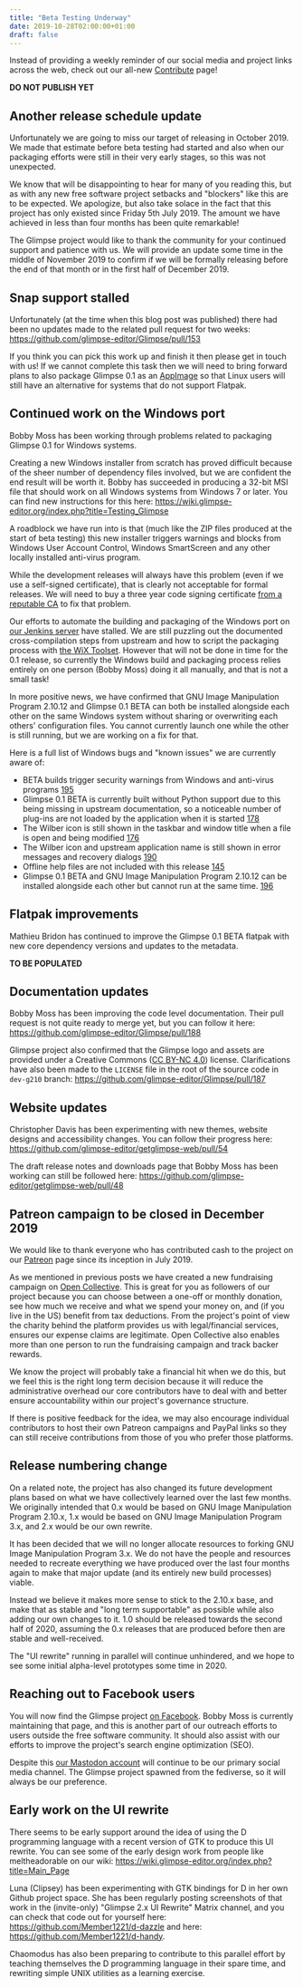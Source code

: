 ```yaml
---
title: "Beta Testing Underway"
date: 2019-10-28T02:00:00+01:00
draft: false
---
```

Instead of providing a weekly reminder of our social media and project links across the web, check out our all-new [Contribute](/contribute/) page!

**DO NOT PUBLISH YET**

## Another release schedule update
Unfortunately we are going to miss our target of releasing in October 2019. We made that estimate before beta testing had started and also when our packaging efforts were still in their very early stages, so this was not unexpected.

We know that will be disappointing to hear for many of you reading this, but as with any new free software project setbacks and "blockers" like this are to be expected. We apologize, but also take solace in the fact that this project has only existed since Friday 5th July 2019. The amount we have achieved in less than four months has been quite remarkable!

The Glimpse project would like to thank the community for your continued support and patience with us. We will provide an update some time in the middle of November 2019 to confirm if we will be formally releasing before the end of that month or in the first half of December 2019.

## Snap support stalled
Unfortunately (at the time when this blog post was published) there had been no updates made to the related pull request for two weeks: https://github.com/glimpse-editor/Glimpse/pull/153

If you think you can pick this work up and finish it then please get in touch with us! If we cannot complete this task then we will need to bring forward plans to also package Glimpse 0.1 as an [AppImage](https://appimage.org/) so that Linux users will still have an alternative for systems that do not support Flatpak.

## Continued work on the Windows port
Bobby Moss has been working through problems related to packaging Glimpse 0.1 for Windows systems.

Creating a new Windows installer from scratch has proved difficult because of the sheer number of dependency files involved, but we are confident the end result will be worth it. Bobby has succeeded in producing a 32-bit MSI file that should work on all Windows systems from Windows 7 or later. You can find new instructions for this here: https://wiki.glimpse-editor.org/index.php?title=Testing_Glimpse

A roadblock we have run into is that (much like the ZIP files produced at the start of beta testing) this new installer triggers warnings and blocks from Windows User Account Control, Windows SmartScreen and any other locally installed anti-virus program.

While the development releases will always have this problem (even if we use a self-signed certificate), that is clearly not acceptable for formal releases. We will need to buy a three year code signing certificate [from a reputable CA](https://comodosslstore.com/codesigning.aspx) to fix that problem.

Our efforts to automate the building and packaging of the Windows port on [our Jenkins server](https://jenkins.glimpse-editor.org/) have stalled. We are still puzzling out the documented cross-compilation steps from upstream and how to script the packaging process with [the WiX Toolset](https://wixtoolset.org/). However that will not be done in time for the 0.1 release, so currently the Windows build and packaging process relies entirely on one person (Bobby Moss) doing it all manually, and that is not a small task!

In more positive news, we have confirmed that GNU Image Manipulation Program 2.10.12 and Glimpse 0.1 BETA can both be installed alongside each other on the same Windows system without sharing or overwriting each others' configuration files. You cannot currently launch one while the other is still running, but we are working on a fix for that.

Here is a full list of Windows bugs and "known issues" we are currently aware of:

* BETA builds trigger security warnings from Windows and anti-virus programs [195](https://github.com/glimpse-editor/Glimpse/issues/195)
* Glimpse 0.1 BETA is currently built without Python support due to this being missing in upstream documentation, so a noticeable number of plug-ins are not loaded by the application when it is started [178](https://github.com/glimpse-editor/Glimpse/issues/178)
* The Wilber icon is still shown in the taskbar and window title when a file is open and being modified [176](https://github.com/glimpse-editor/Glimpse/issues/176)
* The Wilber icon and upstream application name is still shown in error messages and recovery dialogs [190](https://github.com/glimpse-editor/Glimpse/issues/190)
* Offline help files are not included with this release [145](https://github.com/glimpse-editor/Glimpse/issues/145)
* Glimpse 0.1 BETA and GNU Image Manipulation Program 2.10.12 can be installed alongside each other but cannot run at the same time. [196](https://github.com/glimpse-editor/Glimpse/issues/196)

## Flatpak improvements
Mathieu Bridon has continued to improve the Glimpse 0.1 BETA flatpak with new core dependency versions and updates to the metadata.

**TO BE POPULATED**

## Documentation updates
Bobby Moss has been improving the code level documentation. Their pull request is not quite ready to merge yet, but you can follow it here: https://github.com/glimpse-editor/Glimpse/pull/188

Glimpse project also confirmed that the Glimpse logo and assets are provided under a Creative Commons ([CC BY-NC 4.0](https://creativecommons.org/licenses/by-nc/4.0/)) license. Clarifications have also been made to the `LICENSE` file in the root of the source code in `dev-g210` branch: https://github.com/glimpse-editor/Glimpse/pull/187

## Website updates
Christopher Davis has been experimenting with new themes, website designs and accessibility changes. You can follow their progress here: https://github.com/glimpse-editor/getglimpse-web/pull/54

The draft release notes and downloads page that Bobby Moss has been working can still be followed here: https://github.com/glimpse-editor/getglimpse-web/pull/48

## Patreon campaign to be closed in December 2019
We would like to thank everyone who has contributed cash to the project on our [Patreon](https://www.patreon.com/glimpse) page since its inception in July 2019.

As we mentioned in previous posts we have created a new fundraising campaign on [Open Collective](https://opencollective.com/glimpse). This is great for you as followers of our project because you can choose between a one-off or monthly donation, see how much we receive and what we spend your money on, and (if you live in the US) benefit from tax deductions. From the project's point of view the charity behind the platform provides us with legal/financial services, ensures our expense claims are legitimate. Open Collective also enables more than one person to run the fundraising campaign and track backer rewards.

We know the project will probably take a financial hit when we do this, but we feel this is the right long term decision because it will reduce the administrative overhead our core contributors have to deal with and better ensure accountability within our project's governance structure.

If there is positive feedback for the idea, we may also encourage individual contributors to host their own Patreon campaigns and PayPal links so they can still receive contributions from those of you who prefer those platforms.

## Release numbering change
On a related note, the project has also changed its future development plans based on what we have collectively learned over the last few months. We originally intended that 0.x would be based on GNU Image Manipulation Program 2.10.x, 1.x would be based on GNU Image Manipulation Program 3.x, and 2.x would be our own rewrite.

It has been decided that we will no longer allocate resources to forking GNU Image Manipulation Program 3.x. We do not have the people and resources needed to recreate everything we have produced over the last four months again to make that major update (and its entirely new build processes) viable.

Instead we believe it makes more sense to stick to the 2.10.x base, and make that as stable and "long term supportable" as possible while also adding our own changes to it. 1.0 should be released towards the second half of 2020, assuming the 0.x releases that are produced before then are stable and well-received.

The "UI rewrite" running in parallel will continue unhindered, and we hope to see some initial alpha-level prototypes some time in 2020.

## Reaching out to Facebook users
You will now find the Glimpse project [on Facebook](https://fb.me/glimpse.editor). Bobby Moss is currently maintaining that page, and this is another part of our outreach efforts to users outside the free software community. It should also assist with our efforts to improve the project's search engine optimization (SEO).

Despite this [our Mastodon account](https://bobadon.co.uk/@glimpse) will continue to be our primary social media channel. The Glimpse project spawned from the fediverse, so it will always be our preference.

## Early work on the UI rewrite
There seems to be early support around the idea of using the D programming language with a recent version of GTK to produce this UI rewrite. You can see some of the early design work from people like meltheadorable on our wiki: https://wiki.glimpse-editor.org/index.php?title=Main_Page

Luna (Clipsey) has been experimenting with GTK bindings for D in her own Github project space. She has been regularly posting screenshots of that work in the (invite-only) "Glimpse 2.x UI Rewrite" Matrix channel, and you can check that code out for yourself here: https://github.com/Member1221/d-dazzle and here: https://github.com/Member1221/d-handy.

Chaomodus has also been preparing to contribute to this parallel effort by teaching themselves the D programming language in their spare time, and rewriting simple UNIX utilities as a learning exercise.
